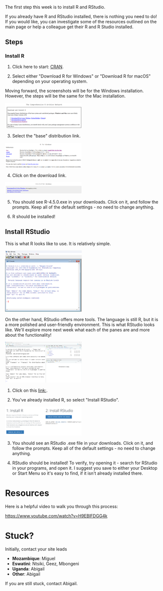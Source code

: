 The first step this week is to install R and RStudio.

If you already have R and RStudio installed, there is nothing you need to do! If you would like, you can investigate some of the resources outlined on the main page or help a colleague get their R and R Studio installed. 

## Steps

### **Install R**  

1. Click here to start: [CRAN](https://cran.r-project.org/).

2. Select either "Download R for Windows" or "Download R for macOS" depending on your operating system. 

Moving forward, the screenshots will be for the Windows installation. However, the steps will be the same for the Mac installation.

<img src="image-2.png" width="50%" />

3. Select the "base" distribution link.

<img src="image-3.png" width="50%" />

4. Click on the download link.

<img src="image-4.png" width="50%" />

5. You should see R-4.5.0.exe in your downloads. Click on it, and follow the prompts. Keep all of the default settings - no need to change anything. 

6. R should be installed! 

## **Install RStudio**

This is what R looks like to use. It is relatively simple.  

<img src="image-5.png" width="50%" />

On the other hand, RStudio offers more tools. The language is still R, but it is a more polished and user-friendly environment. This is what RStudio looks like. We'll explore more next week what each of the panes are and more about the functionality!

<img src="image-6.png" width="50%" />

1. Click on this [link:](https://posit.co/download/rstudio-desktop/). 

2. You've already installed R, so select "Install RStudio".

<img src="image-7.png" width="50%" />

3. You should see an RStudio .exe file in your downloads. Click on it, and follow the prompts. Keep all of the default settings - no need to change anything. 

4. RStudio should be installed! To verify, try opening it - search for RStudio in your programs, and open it. I suggest you save to either your Desktop or Start Menu so it's easy to find, if it isn't already installed there.

# Resources 

Here is a helpful video to walk you through this process:

https://www.youtube.com/watch?v=H9EBlFDGG4k

# Stuck?

Initially, contact your site leads

- **Mozambique**: Miguel  
- **Eswatini**: Ntsiki, Geez, Mbongeni  
- **Uganda**: Abigail
- **Other**: Abigail

If you are still stuck, contact Abigail.